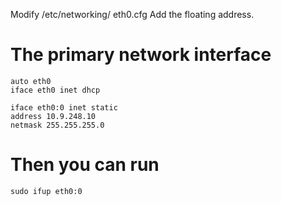 Modify /etc/networking/ eth0.cfg
Add the floating address.
# The primary network interface
    auto eth0
    iface eth0 inet dhcp

    iface eth0:0 inet static
    address 10.9.248.10
    netmask 255.255.255.0

# Then you can run
    sudo ifup eth0:0